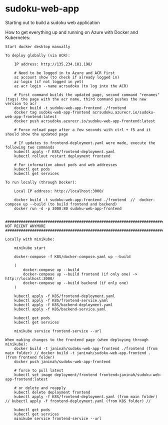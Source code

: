 # sudoku-web-app
Starting out to build a sudoku web application


How to get everything up and running on Azure with Docker and Kubernetes:

    Start docker desktop manually

    To deploy globally (via ACR):

        IP address: http://135.234.181.198/

        # Need to be logged in to Azure and ACR first
        az account show (to check if already logged in)
        az login (if not logged in yet)
        az acr login --name acrsudoku (to log into the ACR)

        # First command builds the updated page, second command "renames" (tags) the page with the acr name, third command pushes the new version to acr
        docker build -t sudoku-web-app-frontend ./frontend 
        docker tag sudoku-web-app-frontend acrsudoku.azurecr.io/sudoku-web-app-frontend:latest 
        docker push acrsudoku.azurecr.io/sudoku-web-app-frontend:latest

        # Force reload page after a few seconds with ctrl + f5 and it should show the updated page

        # If updates to frontend-deployment.yaml were made, execute the following two commands
        kubectl apply -f K8S/frontend-deployment.yaml
        kubectl rollout restart deployment frontend

        # For information about pods and web addresses
        kubectl get pods
        kubectl get services

    To run locally (through Docker):

        Local IP address: http://localhost:3000/
        
        docker build -t sudoku-web-app-frontend ./frontend  //  docker-compose up --build (to build frontend and backend)
        docker run -d -p 3000:80 sudoku-web-app-frontend


    ###########################################################################
    NOT RECENT ANYMORE
    ###########################################################################
    
    Locally with minikube:

        minikube start

        docker-compose -f K8S/docker-compose.yaml up --build
        
        (
            docker-compose up --build
            docker-compose up --build frontend (if only one) -> http://localhost:3000/
            docker-compose up --build backend (if only one)
        )

        kubectl apply -f K8S/frontend-deployment.yaml
        kubectl apply -f K8S/frontend-service.yaml
        kubectl apply -f K8S/backend-deployment.yaml
        kubectl apply -f K8S/backend-service.yaml

        kubectl get pods
        kubectl get services

        minikube service frontend-service --url

    When making changes to the frontend page (when deploying through minikube):
        docker build -t janinah/sudoku-web-app-frontend ./frontend (from main folder) // docker build -t janinah/sudoku-web-app-frontend . (from frontend folder)
        docker push janinah/sudoku-web-app-frontend

        # force to pull latest
        kubectl set image deployment/frontend frontend=janinah/sudoku-web-app-frontend:latest

        # or delete and reapply
        kubectl delete deployment frontend
        kubectl apply -f K8S/frontend-deployment.yaml (from main folder) // kubectl apply -f frontend-deployment.yaml (from K8S folder) // 

        kubectl get pods
        kubectl get services
        minikube service frontend-service --url

    


